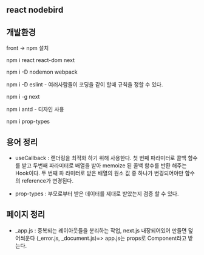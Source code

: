 ## react nodebird 

## 개발환경

front -> npm 설치

npm i react react-dom next

npm i -D nodemon webpack

npm i -D eslint   - 여러사람들이 코딩을 같이 할때 규칙을 정할 수 있다.

npm i -g next

npm i antd  - 디자인 사용

npm i prop-types

## 용어 정리

- useCallback : 랜더링을 최적화 하기 위해 사용한다.
                첫 번째 파라미터로 콜백 함수를 받고 두번째 파라미터로 배열을 받아 memoize 된 콜백 함수를 반환 해주는 Hook이다.
                두 번째 파 라미터로 받은 배열의 원소 값 중 하나가 변경되어야만 함수의 reference가 변경된다.

- prop-types : 부모로부터 받은 데이터를 제대로 받았는지 검증 할 수 있다.


## 페이지 정리

- _app.js : 중복되는 레이아웃들을 분리하는 작업,
            next.js 내장되어있어 만들면 덮어씌운다 (_error.js, _document.js)=> app.js는 props로 Component라고 받는다. 


